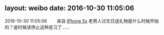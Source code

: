 layout: weibo
date: 2016-10-30 11:05:06
---
<meta name="referrer" content="no-referrer" />

2016-10-30 11:05:06  &nbsp;&nbsp;&nbsp;&nbsp;&nbsp;&nbsp; 来自 <a href="sinaweibo://customweibosource" rel="nofollow">iPhone 5s</a>
老男人过生日送礼物是什么时候开始的？是时候该停止这种恶习了…… ​​​
